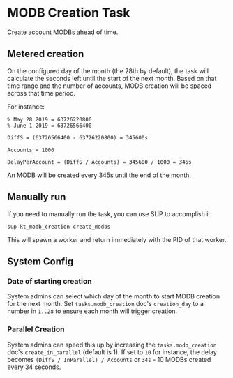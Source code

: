 # MODB Creation Task

Create account MODBs ahead of time.

## Metered creation

On the configured day of the month (the 28th by default), the task will calculate the seconds left until the start of the next month. Based on that time range and the number of accounts, MODB creation will be spaced across that time period.

For instance:

```
% May 28 2019 = 63726220800
% June 1 2019 = 63726566400

DiffS = (63726566400 - 63726220800) = 345600s

Accounts = 1000

DelayPerAccount = (DiffS / Accounts) = 345600 / 1000 = 345s
```

An MODB will be created every 345s until the end of the month.

## Manually run

If you need to manually run the task, you can use SUP to accomplish it:

```
sup kt_modb_creation create_modbs
```

This will spawn a worker and return immediately with the PID of that worker.

## System Config

### Date of starting creation

System admins can select which day of the month to start MODB creation for the next month. Set `tasks.modb_creation` doc's `creation_day` to a number in `1..28` to ensure each month will trigger creation.

### Parallel Creation

System admins can speed this up by increasing the `tasks.modb_creation` doc's `create_in_parallel` (default is 1). If set to `10` for instance, the delay becomes `(DiffS / InParallel) / Accounts` or `34s` - 10 MODBs created every 34 seconds.
